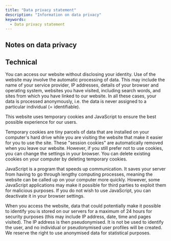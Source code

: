 ```yaml
---
title: "Data privacy statement"
description: "Information on data privacy"
keywords:
  - Data privacy statement
---
```


## Notes on data privacy

## Technical

You can access our website without disclosing your identity. Use of the website may involve the automatic processing of data. This may include the name of your service provider, IP addresses, details of your browser and operating system, websites you have visited, including search words, and sites from which you have linked to our website. In all these cases, your data is processed anonymously, i.e. the data is never assigned to a particular individual (= identifiable).

This website uses temporary cookies and JavaScript to ensure the best possible experience for our users.

Temporary cookies are tiny parcels of data that are installed on your computer's hard drive while you are visiting the website that make it easier for you to use the site. These "session cookies" are automatically removed when you leave our website. However, if you still prefer not to use cookies, you can change the settings in your browser. You can delete existing cookies on your computer by deleting temporary cookies. 

JavaScript is a program that speeds up communication. It saves your server from having to go through lengthy computing processes, meaning the website can be called up on your computer more quickly. However, some JavaScript applications may make it possible for third parties to exploit them for malicious purposes. If you do not wish to use JavaScript, you can deactivate it in your browser settings.

When you access the website, data that could potentially make it possible to identify you is stored on our servers for a maximum of 24 hours for security purposes (this may include IP address, date, time and pages visited). The IP address is then pseudonymised. It is not be used to identify the user, and no individual or pseudonymised user profiles will be created. We reserve the right to use anonymised data for statistical purposes.


<!-- Iframe src=https://piwik.bpa2011.bundesregierung.de/index.php?module=CoreAdminHome&action=optOut&language=en title=Piwik-Opt-Out -->
